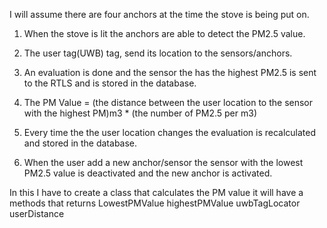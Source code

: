 I will assume there are four anchors at the time the stove is being put on.
1. When the stove is lit the anchors are able to detect the PM2.5 value.
2. The user tag(UWB) tag, send its location to the sensors/anchors.
3. An evaluation is done and the sensor the has the highest PM2.5 is sent to the RTLS and is stored in the database.
4. The PM Value = (the distance between the user location to the sensor with the highest PM)m3 * (the number of PM2.5 per m3)
5. Every time the the user location changes the evaluation is recalculated and stored in the database.

6. When the user add a new anchor/sensor the sensor with the lowest PM2.5 value is deactivated and the new anchor is activated.

In this I have to create a class that calculates the PM value it will have a methods that returns 
LowestPMValue
highestPMValue
uwbTagLocator
userDistance
